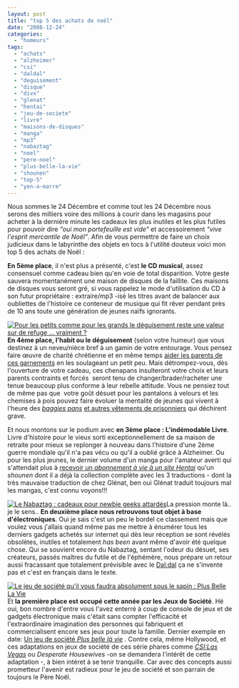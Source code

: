 ```yaml
---
layout: post
title: "top 5 des achats de noël"
date: "2008-12-24"
categories: 
  - "humeurs"
tags: 
  - "achats"
  - "alzheimer"
  - "csi"
  - "daldal"
  - "deguisement"
  - "disque"
  - "divx"
  - "glenat"
  - "hentai"
  - "jeu-de-societe"
  - "livre"
  - "maisons-de-disques"
  - "manga"
  - "mp3"
  - "nabaztag"
  - "noel"
  - "pere-noel"
  - "plus-belle-la-vie"
  - "shounen"
  - "top-5"
  - "yen-a-marre"
---
```


Nous sommes le 24 Décembre et comme tout les 24 Décembre nous serons des milliers voire des millions à courir dans les magasins pour acheter à la dernière minute les cadeaux les plus inutiles et les plus futiles pour pouvoir dire _"oui mon portefeuille est vide"_ et accessoirement _"vive l'esprit mercantile de Noël"_. Afin de vous permettre de faire un choix judicieux dans le labyrinthe des objets en tocs à l'utilité douteux voici mon top 5 des achats de Noël :

**En 5ème place**, il n'est plus a présenté, c'est **le CD musical**, assez consensuel comme cadeau bien qu'en voie de total disparition. Votre geste sauvera momentanément une maison de disques de la faillite. Ces maisons de disques vous seront gré, si vous rappelez le mode d'utilisation du CD à son futur propriétaire : extraire/mp3 -isé les titres avant de balancer aux oubliettes de l'histoire ce conteneur de musique qui fit rêver pendant près de 10 ans toute une génération de jeunes naïfs ignorants.

[![](images/wonder-woman-150x150.jpg "Pour les petits comme pour les grands le déguisement reste une valeur sur de refuge ... vraiment ?")](http://www.nyamsprod.com/blog/wp-content/uploads/2008/12/wonder-woman.jpg)**En 4ème place, l'habit ou le déguisement** (selon votre humeur) que vous destinez à un neveu/nièce bref à un gamin de votre entourage. Vous pensez faire œuvre de charité chrétienne et en même temps [aider les parents de ces garnements](http://www.thinkgeek.com/tshirts-apparel/unisex/frustrations/58f5/zoom/ "Voici un t-shirt qui devrait leur permettre de restaurer le rôle des parents au sein de la famille") en les soulageant un petit peu. Mais détrompez-vous, dès l'ouverture de votre cadeau, ces chenapans insulteront votre choix et leurs parents contraints et forcés  seront tenu de changer/brader/racheter une tenue beaucoup plus conforme à leur rebelle attitude. Vous ne pensiez tout de même pas que  votre goût désuet pour les pantalons à velours et les chemises à pois pouvez faire évoluer la mentalité de jeunes qui vivent à l'heure des _[baggies pans](http://blogues.cyberpresse.ca/hetu/?p=70412997 "Oui porter des baggy peut vous amener en prison sans passer par la case départ")_ [et autres vêtements de prisonniers](http://blogues.cyberpresse.ca/hetu/?p=70412997 "Oui porter un baggy pans peut vous amener en prison sans passer par la case départ") qui déchirent grave.

Et nous montons sur le podium avec **en 3ème place : L'indémodable Livre**. Livre d'histoire pour le vieux sorti exceptionnellement de sa maison de retraite pour mieux se replonger à nouveau dans l'histoire d'une 2ème guerre mondiale qu'il n'a pas vécu ou qu'il a oublié grâce à Alzheimer. Ou pour les plus jeunes, le dernier volume d'un manga pour l'amateur averti qui s'attendait plus à [recevoir un _abonnement à vie à un site Hentai_](http://saxodvd.com/page/public_catalog.html?&c=88&synergie=hetero&id=20368&id_product=1&langue=fr&exe_name=saxo.exe&tracker=coursedenoel "Prendre un abonnement pour avoir de l'Hentai ça c'est un cadeau") qu'un _shounen_ dont il a déjà la collection complète avec les 3 traductions - dont la très mauvaise traduction de chez Glénat, ben oui Glénat traduit toujours mal les mangas, c'est connu voyons!!!

[![](images/nabaztag-156-150x150.jpg "Le Nabaztag : cadeaux pour newbie geeks attardés")](http://www.nyamsprod.com/blog/wp-content/uploads/2008/12/nabaztag-156.jpg)La pression monte là.. je le sens.. **En deuxième place nous retrouvons tout objet à base d'électroniques**. Oui je sais c'est un peu le bordel ce classement mais que voulez vous j'allais quand même pas me mettre à énumérer tous les derniers gadgets achetés sur internet qui dès leur réception se sont révélés obsolètes, inutiles et totalement _has been_ avant même d'avoir été quelque chose. Qui se souvient encore du Nabaztag, sentant l'odeur du désuet, ses créateurs, passés maîtres du futile et de l'éphémère, nous prépare un retour aussi fracassant que totalement prévisible avec le [Dal:dal](http://www.violet.net/daldal-la-lampe-qui-transforme_internet-en-lumieres.html "La nouvelle lampe connecté au net... pour vous éclairer") ça ne s'invente pas et c'est en français dans le texte.

[![Le jeu de société qu'il vous faudra absolument sous le sapin : Plus Belle La Vie](images/plus-belle-la-vie-150x150.jpg "Le jeu de société qu'il vous faudra absolument sous le sapin : Plus Belle La Vie")](http://www.nyamsprod.com/blog/wp-content/uploads/2008/12/plus-belle-la-vie.jpg)Et **la première place est occupé cette année par les Jeux de Société**. Hé oui, bon nombre d'entre vous l'avez enterré à coup de console de jeux et de gadgets électronique mais c'était sans compter l'efficacité et l'extraordinaire imagination des personnes qui fabriquent et commercialisent encore ses jeux pour toute la famille. Dernier exemple en date: [Un jeu de société _Plus belle là vie_](http://www.plusbellelavie.fr/boutique/product_info.php?products_id=69 "Le jeu de société plus belle la vie") . Contre cela, même Hollywood, et ces adaptations en jeux de société de ces série phares comme _[CSI:Las Vegas](http://www.geeksworld.org/strip_706.html "CSI:Internet the next Geek's Thing")_ ou _Desperate Housewives_ -on se demandera l'intérêt de cette adaptation -, à bien intéret à se tenir tranquille. Car avec des concepts aussi prometteur l'avenir est radieux pour le jeu de société et son parrain de toujours le Père Noël.
